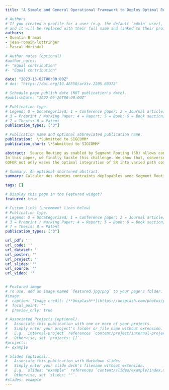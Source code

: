 ```yaml
---
title: "A Simple and General Operational Framework to Deploy Optimal Routes with Source Routing"

# Authors
# If you created a profile for a user (e.g. the default `admin` user), write the username (folder name) here 
# and it will be replaced with their full name and linked to their profile.
authors:
- Quentin Bramas
- jean-romain-luttringer
- Pascal Mérindol

# Author notes (optional)
#author_notes:
#- "Equal contribution"
#- "Equal contribution"

date: "2023-15-02T00:00:00Z"
# doi: "https://doi.org/10.48550/arXiv.2205.03372"

# Schedule page publish date (NOT publication's date).
#publishDate: "2022-09-20T00:00:00Z"

# Publication type.
# Legend: 0 = Uncategorized; 1 = Conference paper; 2 = Journal article;
# 3 = Preprint / Working Paper; 4 = Report; 5 = Book; 6 = Book section;
# 7 = Thesis; 8 = Patent
publication_types: ["3"]

# Publication name and optional abbreviated publication name.
publication:  \*Submitted to SIGCOMM*
publication_short: \*Submitted to SIGCOMM*

abstract:  Source Routing as enabled by Segment Routing (SR) allows controlling forwarding paths by specifying a list of detours (or segments) to deviate the packets along arbitrary routes. Computing the list of segments to encode a path is a challenging task (in particular when the number of segments has to be minimized) that has never been properly addressed.
In this paper, we finally tackle this challenge. We show that, conversely to what is often proposed in the literature, the segment list computation must be tied within the path computation to solve this task correctly and efficiently. Thus, we design a flexible framework, GOFOR-SR, that can wrap SR around usual path computation algorithms to output minimal segment lists encoding the solutions. Our generic formal model supports many use cases with diverse optimization strategies and contains the first incremental algorithm that encodes a path into a minimal list of segments of any type.
GOFOR not only eases the optimal integration of SR into varied path computation algorithms but also offers various path diversity models, all for a linear overhead. We implement GOFOR and demonstrate its benefits when tackling challenging use cases through an experimental evaluation.

# Summary. An optional shortened abstract.
summary: Calculer des chemins contraints déployables avec Segment Routing pour des réseaux de plus de 1000 noeuds.

tags: []

# Display this page in the Featured widget?
featured: true

# Custom links (uncomment lines below)
# Publication type.
# Legend: 0 = Uncategorized; 1 = Conference paper; 2 = Journal article;
# 3 = Preprint / Working Paper; 4 = Report; 5 = Book; 6 = Book section;
# 7 = Thesis; 8 = Patent
publication_types: ["3"]

url_pdf: ''
url_code: ''
url_dataset: ''
url_poster: ''
url_project: ''
url_slides: ''
url_source: ''
url_video: ''


# Featured image
# To use, add an image named `featured.jpg/png` to your page's folder. 
#image:
#  caption: 'Image credit: [**Unsplash**](https://unsplash.com/photos/pLCdAaMFLTE)'
#  focal_point: ""
#  preview_only: true

# Associated Projects (optional).
#   Associate this publication with one or more of your projects.
#   Simply enter your project's folder or file name without extension.
#   E.g. `internal-project` references `content/project/internal-project/index.md`.
#   Otherwise, set `projects: []`.
#projects:
#- example

# Slides (optional).
#   Associate this publication with Markdown slides.
#   Simply enter your slide deck's filename without extension.
#   E.g. `slides: "example"` references `content/slides/example/index.md`.
#   Otherwise, set `slides: ""`.
#slides: example
---
```


